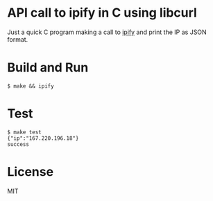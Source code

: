 # API call to ipify in C using libcurl

Just a quick C program making a call to [ipify](https://www.ipify.org/) and
print the IP as JSON format.

# Build and Run

```shell
$ make && ipify
```

# Test

```shell
$ make test
{"ip":"167.220.196.18"}
success
```

# License
MIT



